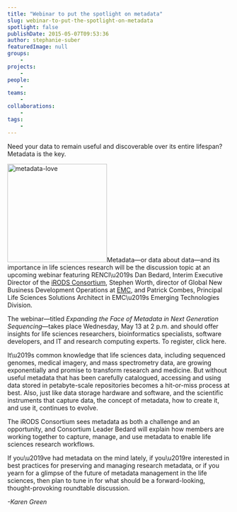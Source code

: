 ```yaml
---
title: "Webinar to put the spotlight on metadata"
slug: webinar-to-put-the-spotlight-on-metadata
spotlight: false
publishDate: 2015-05-07T09:53:36
author: stephanie-suber
featuredImage: null
groups:
    - 
projects:
    - 
people:
    - 
teams: 
    - 
collaborations:
    - 
tags:
    - 
---
```

<p>Need your data to remain useful and discoverable over its entire lifespan? Metadata is the key.</p>
<p><img class="alignright wp-image-14804" src="http://renci.org/wp-content/uploads/2015/05/metadata-love.jpg" alt="metadata-love" width="225" height="222" />Metadata&mdash;or data about data&mdash;and its importance in life sciences research will be the discussion topic at an upcoming webinar featuring RENCI\u2019s Dan Bedard, Interim Executive Director of the <a href="http://irods.org">iRODS Consortium</a>, Stephen Worth, director of Global New Business Development Operations at <a href="http://www.emc.com/index.htm?fromGlobalSelector">EMC</a>, and Patrick Combes, Principal Life Sciences Solutions Architect in EMC\u2019s Emerging Technologies Division.</p>
<p>The webinar&mdash;titled <em>Expanding the Face of Metadata in Next Generation Sequencing</em>&mdash;takes place Wednesday, May 13 at 2 p.m. and should offer insights for life sciences researchers, bioinformatics specialists, software developers, and IT and research computing experts. To register, click here.</p>
<p><!--more--></p>
<p>It\u2019s common knowledge that life sciences data, including sequenced genomes, medical imagery, and mass spectrometry data, are growing exponentially and promise to transform research and medicine. But without useful metadata that has been carefully catalogued, accessing and using data stored in petabyte-scale repositories becomes a hit-or-miss process at best. Also, just like data storage hardware and software, and the scientific instruments that capture data, the concept of metadata, how to create it, and use it, continues to evolve.</p>
<p>The iRODS Consortium sees metadata as both a challenge and an opportunity, and Consortium Leader Bedard will explain how members are working together to capture, manage, and use metadata to enable life sciences research workflows.</p>
<p>If you\u2019ve had metadata on the mind lately, if you\u2019re interested in best practices for preserving and managing research metadata, or if you yearn for a glimpse of the future of metadata management in the life sciences, then plan to tune in for what should be a forward-looking, thought-provoking roundtable discussion.</p>
<p><em>-Karen Green<br />
</em></p>

